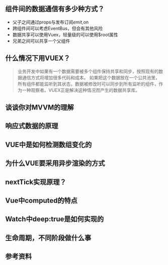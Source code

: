 ## 组件间的数据通信有多少种方式？
- 父子之间通过props与发布订阅$emit,$on
- 跨组件间可以考虑EventBus，但会有其他风险
- 数据共享可以使用Vuex，轻量级的可以使用$root属性
- 兄弟之间可以共享一个父组件

## 什么情况下用VUEX？
> 业务开发中如果有一个数据需要被多个组件保持共享和同步，按照现有的数据通信方式将增加很多代码和成本。
> 如果把这个数据放在一个公共池里，所有组件都能监听到其状态，数据被修改时可以同步到所有监听的组件，作为一种观察者。VUEX正是解决这种情况而产生的数据共享库。

## 谈谈你对MVVM的理解
## 响应式数据的原理
## VUE中是如何检测数组变化的
## 为什么VUE要采用异步渲染的方式
## nextTick实现原理？
## Vue中computed的特点
## Watch中deep:true是如何实现的
## 生命周期，不同阶段做什么事


## 参考资料
